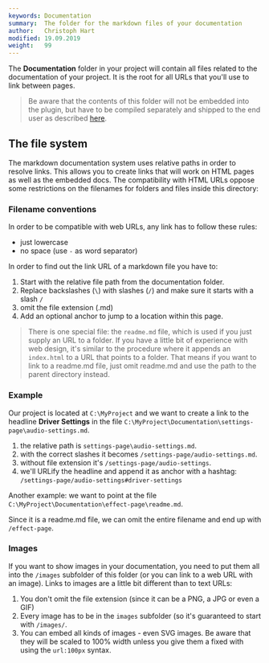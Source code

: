 ```yaml
---
keywords: Documentation
summary:  The folder for the markdown files of your documentation
author:   Christoph Hart
modified: 19.09.2019
weight:   99
---
```


The **Documentation** folder in your project will contain all files related to the documentation of your project. It is the root for all URLs that you'll use to link between pages.

> Be aware that the contents of this folder will not be embedded into the plugin, but have to be compiled separately and shipped to the end user as described [here](/ui-components/floating-tiles/plugin/markdownpanel#-updating-the-documentation).

## The file system
  
The markdown documentation system uses relative paths in order to resolve links. This allows you to create links that will work on HTML pages as well as the embedded docs. The compatibility with HTML URLs oppose some restrictions on the filenames for folders and files inside this directory:

### Filename conventions

In order to be compatible with web URLs, any link has to follow these rules:

- just lowercase
- no space (use `-` as word separator)

In order to find out the link URL of a markdown file you have to:

1. Start with the relative file path from the documentation folder.
2. Replace backslashes (`\`) with slashes (`/`) and make sure it starts with a slash `/`
3. omit the file extension (.md)
4. Add an optional anchor to jump to a location within this page.

> There is one special file: the `readme.md` file, which is used if you just supply an URL to a folder. If you have a little bit of experience with web design, it's similar to the procedure where it appends an `index.html` to a URL that points to a folder.  That means if you want to link to a readme.md file, just omit readme.md and use the path to the parent directory instead.

### Example

 Our project is located at `C:\MyProject` and we want to create a link to the headline **Driver Settings** in the file `C:\MyProject\Documentation\settings-page\audio-settings.md`.

1. the relative path is `settings-page\audio-settings.md`.
2. with the correct slashes it becomes `/settings-page/audio-settings.md`.
3. without file extension it's `/settings-page/audio-settings`.
4. we'll URLify the headline and append it as anchor with a hashtag: `/settings-page/audio-settings#driver-settings`

Another example: we want to point at the file `C:\MyProject\Documentation\effect-page\readme.md`.  

Since it is a readme.md file, we can omit the entire filename and end up with `/effect-page`.

### Images

If you want to show images in your documentation, you need to put them all into the `/images` subfolder of this folder (or you can link to a web URL with an image). Links to images are a little bit different than to text URLs:

1. You don't omit the file extension (since it can be a PNG, a JPG or even a GIF)
2. Every image has to be in the `images` subfolder (so it's guaranteed to start with `/images/`.
3. You can embed all kinds of images - even SVG images. Be aware that they will be scaled to 100% width unless you give them a fixed with using the `url:100px` syntax.

